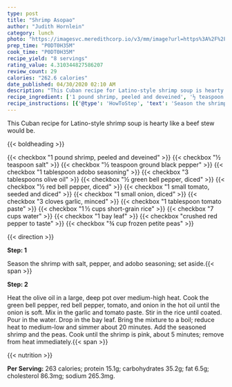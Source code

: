 ```yaml
---
type: post
title: "Shrimp Asopao"
author: "Judith Hornlein"
category: lunch
photo: "https://imagesvc.meredithcorp.io/v3/mm/image?url=https%3A%2F%2Fimages.media-allrecipes.com%2Fuserphotos%2F8025369.jpg"
prep_time: "P0DT0H35M"
cook_time: "P0DT0H35M"
recipe_yield: "8 servings"
rating_value: 4.310344827586207
review_count: 29
calories: "262.6 calories"
date_published: 04/30/2020 02:10 AM
description: "This Cuban recipe for Latino-style shrimp soup is hearty like a beef stew would be."
recipe_ingredient: ['1 pound shrimp, peeled and deveined', '½ teaspoon salt', '½ teaspoon ground black pepper', '1 tablespoon adobo seasoning', '3 tablespoons olive oil', '½ green bell pepper, diced', '½ red bell pepper, diced', '1 small tomato, seeded and diced', '1 small onion, diced', '3 cloves garlic, minced', '1 tablespoon tomato paste', '1\u2009½ cups short-grain rice', '7 cups water', '1 bay leaf', 'crushed red pepper to taste', '¾ cup frozen petite peas']
recipe_instructions: [{'@type': 'HowToStep', 'text': 'Season the shrimp with salt, pepper, and adobo seasoning; set aside.\n'}, {'@type': 'HowToStep', 'text': 'Heat the olive oil in a large, deep pot over medium-high heat. Cook the green bell pepper, red bell pepper, tomato, and onion in the hot oil until the onion is soft. Mix in the garlic and tomato paste. Stir in the rice until coated. Pour in the water. Drop in the bay leaf. Bring the mixture to a boil; reduce heat to medium-low and simmer about 20 minutes. Add the seasoned shrimp and the peas. Cook until the shrimp is pink, about 5 minutes; remove from heat immediately.\n'}]
---
```


This Cuban recipe for Latino-style shrimp soup is hearty like a beef stew would be. 

{{< boldheading >}}

{{< checkbox "1 pound shrimp, peeled and deveined" >}}
{{< checkbox "½ teaspoon salt" >}}
{{< checkbox "½ teaspoon ground black pepper" >}}
{{< checkbox "1 tablespoon adobo seasoning" >}}
{{< checkbox "3 tablespoons olive oil" >}}
{{< checkbox "½  green bell pepper, diced" >}}
{{< checkbox "½  red bell pepper, diced" >}}
{{< checkbox "1 small tomato, seeded and diced" >}}
{{< checkbox "1 small onion, diced" >}}
{{< checkbox "3 cloves garlic, minced" >}}
{{< checkbox "1 tablespoon tomato paste" >}}
{{< checkbox "1 ½ cups short-grain rice" >}}
{{< checkbox "7 cups water" >}}
{{< checkbox "1  bay leaf" >}}
{{< checkbox "crushed red pepper to taste" >}}
{{< checkbox "¾ cup frozen petite peas" >}}


{{< direction >}}

**Step: 1**

Season the shrimp with salt, pepper, and adobo seasoning; set aside.{{< span >}}

**Step: 2**

Heat the olive oil in a large, deep pot over medium-high heat. Cook the green bell pepper, red bell pepper, tomato, and onion in the hot oil until the onion is soft. Mix in the garlic and tomato paste. Stir in the rice until coated. Pour in the water. Drop in the bay leaf. Bring the mixture to a boil; reduce heat to medium-low and simmer about 20 minutes. Add the seasoned shrimp and the peas. Cook until the shrimp is pink, about 5 minutes; remove from heat immediately.{{< span >}}

{{< nutrition >}}

**Per Serving:** 263 calories; protein 15.1g; carbohydrates 35.2g; fat 6.5g; cholesterol 86.3mg; sodium 265.3mg.